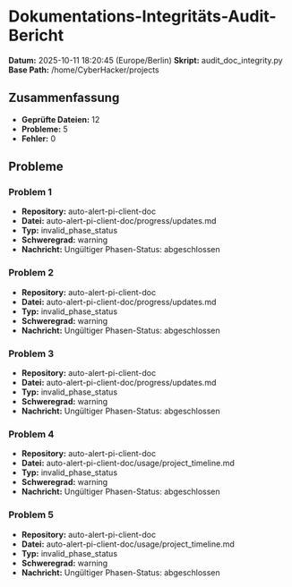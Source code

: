 # Dokumentations-Integritäts-Audit-Bericht

**Datum:** 2025-10-11 18:20:45 (Europe/Berlin)
**Skript:** audit_doc_integrity.py
**Base Path:** /home/CyberHacker/projects

## Zusammenfassung

- **Geprüfte Dateien:** 12
- **Probleme:** 5
- **Fehler:** 0

## Probleme

### Problem 1

- **Repository:** auto-alert-pi-client-doc
- **Datei:** auto-alert-pi-client-doc/progress/updates.md
- **Typ:** invalid_phase_status
- **Schweregrad:** warning
- **Nachricht:** Ungültiger Phasen-Status: abgeschlossen

### Problem 2

- **Repository:** auto-alert-pi-client-doc
- **Datei:** auto-alert-pi-client-doc/progress/updates.md
- **Typ:** invalid_phase_status
- **Schweregrad:** warning
- **Nachricht:** Ungültiger Phasen-Status: abgeschlossen

### Problem 3

- **Repository:** auto-alert-pi-client-doc
- **Datei:** auto-alert-pi-client-doc/progress/updates.md
- **Typ:** invalid_phase_status
- **Schweregrad:** warning
- **Nachricht:** Ungültiger Phasen-Status: abgeschlossen

### Problem 4

- **Repository:** auto-alert-pi-client-doc
- **Datei:** auto-alert-pi-client-doc/usage/project_timeline.md
- **Typ:** invalid_phase_status
- **Schweregrad:** warning
- **Nachricht:** Ungültiger Phasen-Status: abgeschlossen

### Problem 5

- **Repository:** auto-alert-pi-client-doc
- **Datei:** auto-alert-pi-client-doc/usage/project_timeline.md
- **Typ:** invalid_phase_status
- **Schweregrad:** warning
- **Nachricht:** Ungültiger Phasen-Status: abgeschlossen

